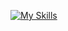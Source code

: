 [![My Skills](https://skillicons.dev/icons?i=nextjs,react,typescript,javascript,firebase,tailwind,nodejs,express,mongodb,mysql,postgres,aws)](https://skillicons.dev)

